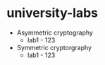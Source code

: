 # university-labs

* Asymmetric cryptography
  * lab1 - 123
* Symmetric cryptorgraphy
  * lab1 - 123